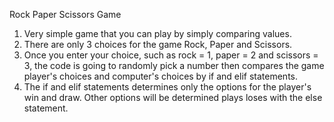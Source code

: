 Rock Paper Scissors Game
1. Very simple game that you can play by simply comparing values. 
2. There are only 3 choices for the game Rock, Paper and Scissors. 
3. Once you enter your choice, such as rock = 1, paper = 2 and scissors = 3, the code is going to randomly pick a number then compares the game player's choices and computer's choices by if and elif statements. 
4. The if and elif statements determines only the options for the player's win and draw. Other options will be determined plays loses with the else statement.

